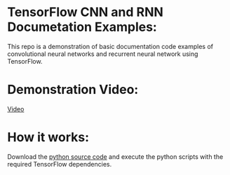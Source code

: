# TensorFlow CNN and RNN Documetation Examples:
This repo is a demonstration of basic documentation code examples of convolutional neural networks and recurrent neural network using TensorFlow.

# Demonstration Video:
[Video](https://youtu.be/JTxlNjKSvKo)

# How it works:
Download the [python source code](https://github.com/Austin-Daigle/TensorFlow-CNN-and-RNN/tree/main/TensorFlowExamples) and execute the python scripts with the required TensorFlow dependencies.
